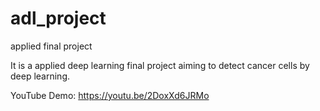 # adl_project
applied final project

It is a applied deep learning final project aiming to detect cancer cells by deep learning.

YouTube Demo: https://youtu.be/2DoxXd6JRMo
